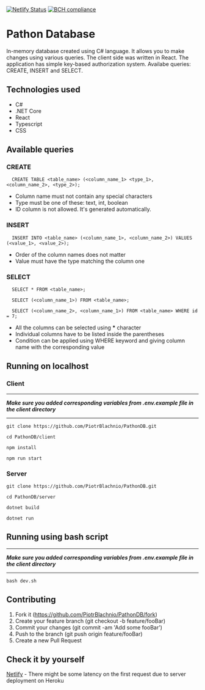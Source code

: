 [![Netlify Status](https://api.netlify.com/api/v1/badges/89000ba4-f1bf-4527-a201-9abe8eaa4a26/deploy-status)](https://app.netlify.com/sites/pathondb/deploys)
[![BCH compliance](https://bettercodehub.com/edge/badge/PiotrBlachnio/PathonDB?branch=master)](https://bettercodehub.com/)

# Pathon Database
In-memory database created using C# language. It allows you to make changes using various queries. The client side was written in React. The application has simple key-based authorization system. Availabe queries: CREATE, INSERT and SELECT.

## Technologies used
* C#
* .NET Core
* React
* Typescript
* CSS

## Available queries
### CREATE
```
  CREATE TABLE <table_name> (<column_name_1> <type_1>, <column_name_2>, <type_2>);
```
- Column name must not contain any special characters
- Type must be one of these: text, int, boolean
- ID column is not allowed. It's generated automatically.

### INSERT
```
  INSERT INTO <table_name> (<column_name_1>, <column_name_2>) VALUES (<value_1>, <value_2>);
```

- Order of the column names does not matter
- Value must have the type matching the column one

### SELECT
```
  SELECT * FROM <table_name>;
```

```
  SELECT (<column_name_1>) FROM <table_name>;
```

```
  SELECT (<column_name_2>, <column_name_1>) FROM <table_name> WHERE id = 7;
```

- All the columns can be selected using __*__ character
- Individual columns have to be listed inside the parentheses
- Condition can be applied using WHERE keyword and giving column name with the corresponding value

## Running on localhost
### Client
****
**_Make sure you added corresponding variables from .env.example file in the client directory_**

****
```
git clone https://github.com/PiotrBlachnio/PathonDB.git
```

```
cd PathonDB/client
```

```
npm install
```

```
npm run start
```

### Server
```
git clone https://github.com/PiotrBlachnio/PathonDB.git
```

```
cd PathonDB/server
```

```
dotnet build
```

```
dotnet run
```

## Running using bash script
****
**_Make sure you added corresponding variables from .env.example file in the client directory_**

****

```
bash dev.sh
```
## Contributing
1. Fork it (https://github.com/PiotrBlachnio/PathonDB/fork)
1. Create your feature branch (git checkout -b feature/fooBar)
1. Commit your changes (git commit -am 'Add some fooBar')
1. Push to the branch (git push origin feature/fooBar)
1. Create a new Pull Request

## Check it by yourself
[Netlify](https://pathondb.netlify.app) - There might be some latency on the first request due to server deployment on Heroku
